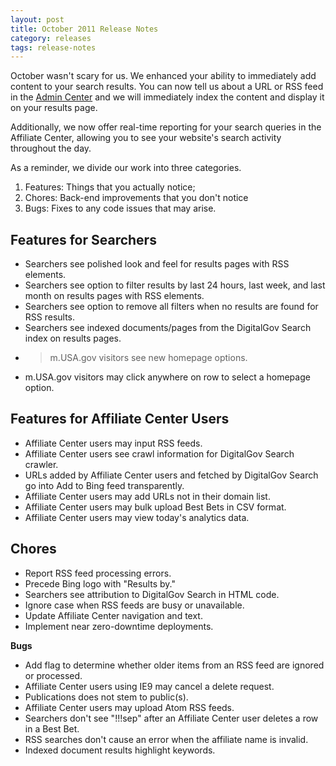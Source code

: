 ```yaml
---
layout: post
title: October 2011 Release Notes
category: releases
tags: release-notes
---
```


October wasn't scary for us. We enhanced your ability to immediately add content to your search results. You can now tell us about a URL or RSS feed in the [Admin Center](http://search.usa.gov/sites) and we will immediately index the content and display it on your results page.

Additionally, we now offer real-time reporting for your search queries in the Affiliate Center, allowing you to see your website's search activity throughout the day.

As a reminder, we divide our work into three categories.

1. Features: Things that you actually notice;
1. Chores: Back-end improvements that you don't notice
1. Bugs: Fixes to any code issues that may arise.

## Features for Searchers

* Searchers see polished look and feel for results pages with RSS elements.
* Searchers see option to filter results by last 24 hours, last week, and last month on results pages with RSS elements.
* Searchers see option to remove all filters when no results are found for RSS results. 
* Searchers see indexed documents/pages from the DigitalGov Search index on results pages.
* >m.USA.gov visitors see new homepage options.
* m.USA.gov visitors may click anywhere on row to select a homepage option.

## Features for Affiliate Center Users

* Affiliate Center users may input RSS feeds.
* Affiliate Center users see crawl information for DigitalGov Search crawler.
* URLs added by Affiliate Center users and fetched by DigitalGov Search go into Add to Bing feed transparently.
* Affiliate Center users may add URLs not in their domain list.
* Affiliate Center users may bulk upload Best Bets in CSV format.
* Affiliate Center users may view today's analytics data.

## Chores

* Report RSS feed processing errors.
* Precede Bing logo with "Results by." 
* Searchers see attribution to DigitalGov Search in HTML code.
* Ignore case when RSS feeds are busy or unavailable.
* Update Affiliate Center navigation and text.
* Implement near zero-downtime deployments.

<strong>Bugs</strong>

* Add flag to determine whether older items from an RSS feed are ignored or processed.
* Affiliate Center users using IE9 may cancel a delete request.
* Publications does not stem to public(s).
* Affiliate Center users may upload Atom RSS feeds.
* Searchers don't see "!!!sep" after an Affiliate Center user deletes a row in a Best Bet.
* RSS searches don't cause an error when the affiliate name is invalid.
* Indexed document results highlight keywords.